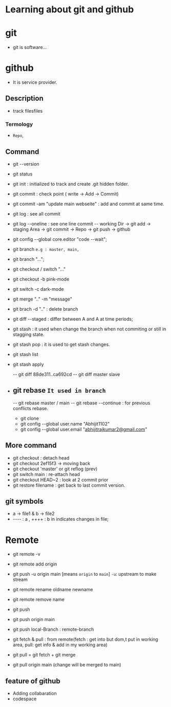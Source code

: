 # Learning about git and github

# git

- git is software...

# github

- It is service provider.

## Description

- track filesfiles

### Termology

- `Repo`,

## Command

- git --version
- git status
- git init : initialized to track and create .git hidden folder.
- git commit : check point ( write -> Add -> Commit)
- git commit -am "update main webseite" : add and commit at same time.

- git log : see all commit
- git log --oneline : see one line commit
  -- working Dir -> git add -> staging Area -> git commit -> Repo -> git push -> github
- git config --global core.editor "code --wait";

- git branch `e.g : master, main, `
- git branch "...";
- git checkout / switch "..."
- git checkout -b pink-mode
- git switch -c dark-mode
- git merge ".." -m "message"
- git brach -d ".." : delete branch
- git diff --staged : differ between A and A at time periods;
- git stash : it used when change the branch when not commiting or still in stagging state.
- git stash pop : it is used to get stash changes.
- git stash list
- git stash apply

  -- git diff 88de311..ca692cd
  -- git diff master slave

- ## git rebase `It used in branch`

  -- git rebase master / main
  -- git rebase --continue : for previous conflicts rebase.

  - git clone <URL>
  - git config --global user.name "Abhijit1102"
  - git config --global user.email "abhijitrajkumar2@gmail.com"

## More command

- git checkout <hash> : detach head
- git checkout 2ef15f3 -> moving back
- git checkout 'master' or git reflog (prev)
- git switch main : re-attach head
- git checkout HEAD~2 : look at 2 commit prior
- git restore filename : get back to last commit version.

## git symbols

- a -> file1 & b -> file2
- ---- : a , ++++ : b in indicates changes in file;

# Remote

- git remote -v
- git remote add origin <URL>
- git push -u origin main [means `origin` to `main`] `-u`: upstream to make stream
- git remote rename oldname newname
- git remote remove name

- git push <remote> <branch>
- git push origin main
- git push <remote> local-Branch : remote-branch
- git fetch & pull : from remote(fetch : get into but dom,t put in working area, pull: get info & add in my working area)

- git pull = git fetch + git merge
- git pull origin main (change will be merged to main)

## feature of github

- Adding collabaration
- codespace
